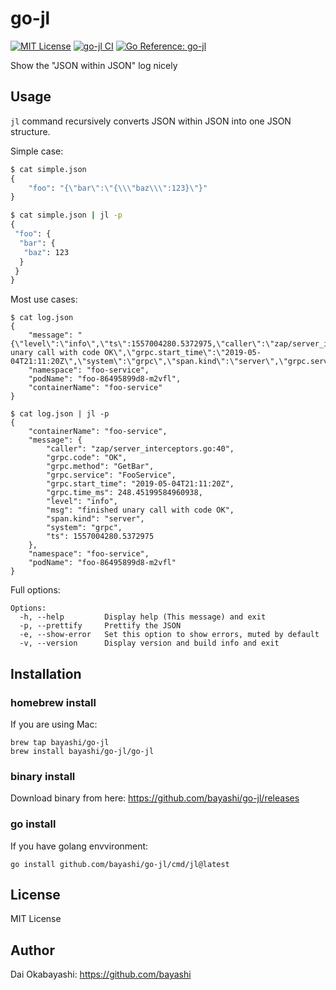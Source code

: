 # go-jl

<a href="https://github.com/bayashi/go-jl/blob/main/LICENSE" title="go-jl License"><img src="https://img.shields.io/badge/LICENSE-MIT-GREEN.png" alt="MIT License"></a>
<a href="https://github.com/bayashi/go-jl/actions" title="go-jl CI"><img src="https://github.com/bayashi/go-jl/workflows/main/badge.svg" alt="go-jl CI"></a>
<a href="https://pkg.go.dev/github.com/bayashi/go-jl" title="Go go-jl package reference" target="_blank"><img src="https://pkg.go.dev/badge/github.com/bayashi/go-jl.svg" alt="Go Reference: go-jl"></a>

Show the "JSON within JSON" log nicely

## Usage

`jl` command recursively converts JSON within JSON into one JSON structure.

Simple case:

```cmd
$ cat simple.json
{
    "foo": "{\"bar\":\"{\\\"baz\\\":123}\"}"
}

$ cat simple.json | jl -p
{
 "foo": {
  "bar": {
   "baz": 123
  }
 }
}
```

Most use cases:

```
$ cat log.json
{
    "message": "{\"level\":\"info\",\"ts\":1557004280.5372975,\"caller\":\"zap/server_interceptors.go:40\",\"msg\":\"finished unary call with code OK\",\"grpc.start_time\":\"2019-05-04T21:11:20Z\",\"system\":\"grpc\",\"span.kind\":\"server\",\"grpc.service\":\"FooService\",\"grpc.method\":\"GetBar\",\"grpc.code\":\"OK\",\"grpc.time_ms\":248.45199584960938}\n",
    "namespace": "foo-service",
    "podName": "foo-86495899d8-m2vfl",
    "containerName": "foo-service"
}

$ cat log.json | jl -p
{
    "containerName": "foo-service",
    "message": {
        "caller": "zap/server_interceptors.go:40",
        "grpc.code": "OK",
        "grpc.method": "GetBar",
        "grpc.service": "FooService",
        "grpc.start_time": "2019-05-04T21:11:20Z",
        "grpc.time_ms": 248.45199584960938,
        "level": "info",
        "msg": "finished unary call with code OK",
        "span.kind": "server",
        "system": "grpc",
        "ts": 1557004280.5372975
    },
    "namespace": "foo-service",
    "podName": "foo-86495899d8-m2vfl"
}

```

Full options:

```
Options:
  -h, --help         Display help (This message) and exit
  -p, --prettify     Prettify the JSON
  -e, --show-error   Set this option to show errors, muted by default
  -v, --version      Display version and build info and exit
```

## Installation

### homebrew install

If you are using Mac:

    brew tap bayashi/go-jl
    brew install bayashi/go-jl/go-jl

### binary install

Download binary from here: https://github.com/bayashi/go-jl/releases

### go install

If you have golang envvironment:

    go install github.com/bayashi/go-jl/cmd/jl@latest

## License

MIT License

## Author

Dai Okabayashi: https://github.com/bayashi
